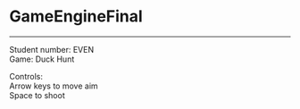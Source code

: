 # GameEngineFinal
---
Student number: EVEN\
Game: Duck Hunt

Controls:\
Arrow keys to move aim\
Space to shoot

